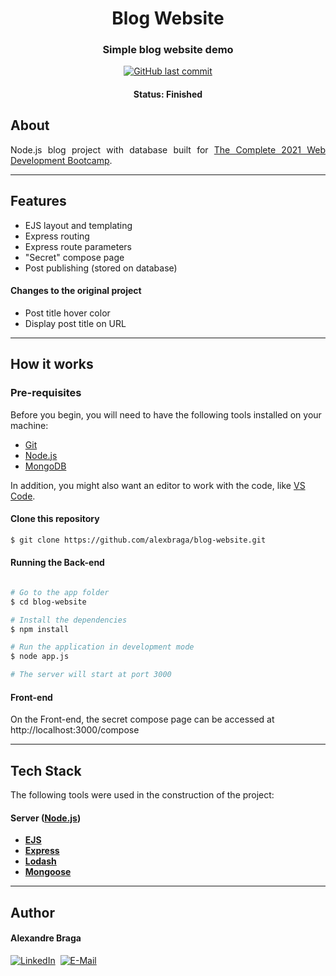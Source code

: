 <h1 align="center">Blog Website</h1>

<h3 align="center">
    Simple blog website demo
</h3>

<p align="center">
  <a href="https://github.com/alexbraga/blog-website/commits/master"><img alt="GitHub last commit" src="https://img.shields.io/github/last-commit/alexbraga/blog-website"></a>
</p>

<h4 align="center">
	 Status: Finished
</h4>

## About

<p align="justify">Node.js blog project with database built for <a href="https://www.udemy.com/course/the-complete-web-development-bootcamp/">The Complete 2021 Web Development Bootcamp</a>.</p>

---

## Features

- EJS layout and templating
- Express routing
- Express route parameters
- "Secret" compose page
- Post publishing (stored on database)

#### Changes to the original project

- Post title hover color
- Display post title on URL

---

## How it works

### Pre-requisites

Before you begin, you will need to have the following tools installed on your
machine:
- [Git](https://git-scm.com)
- [Node.js](https://nodejs.org/en/)
- [MongoDB](https://www.mongodb.com/try/download/community)

In addition, you might also want an editor to work with the code, like
[VS Code](https://code.visualstudio.com/).

#### Clone this repository

```bash
$ git clone https://github.com/alexbraga/blog-website.git
```

#### Running the Back-end

```bash

# Go to the app folder
$ cd blog-website

# Install the dependencies
$ npm install

# Run the application in development mode
$ node app.js

# The server will start at port 3000

```

#### Front-end

On the Front-end, the secret compose page can be accessed at http://localhost:3000/compose

---

## Tech Stack

The following tools were used in the construction of the project:

#### **Server** ([Node.js](https://nodejs.org/en/))

- **[EJS](https://ejs.co/)**
- **[Express](https://expressjs.com/)**
- **[Lodash](https://lodash.com/)**
- **[Mongoose](https://mongoosejs.com/)**

---

## Author

<h4>Alexandre Braga</h4>

<div>
<a href="https://www.linkedin.com/in/alexgbraga/" target="_blank"><img src="https://img.shields.io/badge/-LinkedIn-blue?style=for-the-badge&logo=Linkedin&logoColor=white" alt="LinkedIn"></a>&nbsp;
<a href="mailto:contato@alexbraga.com.br" target="_blank"><img src="https://img.shields.io/badge/-email-c14438?style=for-the-badge&logo=Gmail&logoColor=white" alt="E-Mail"></a>
</div>
